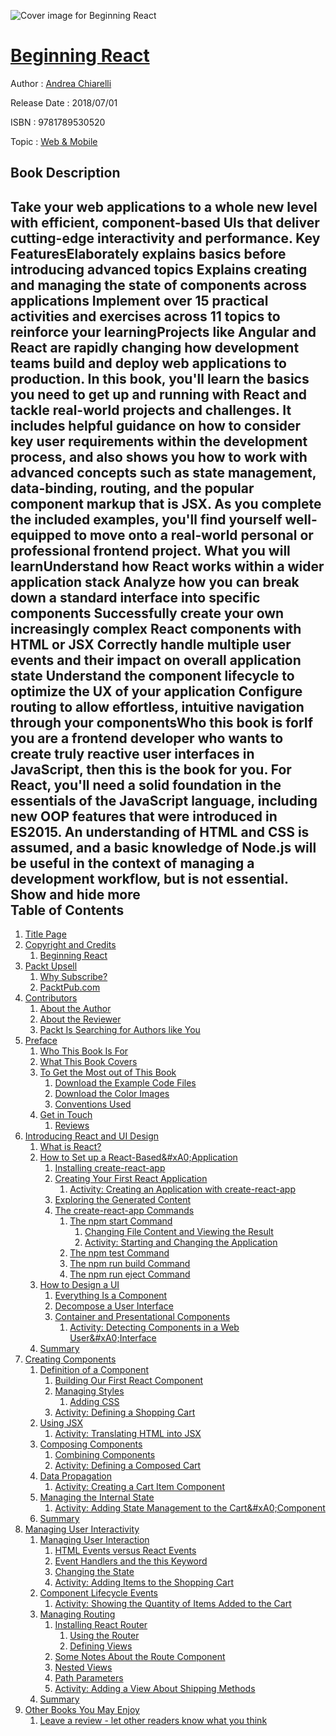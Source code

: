 ![Cover image for Beginning React](https://imgdetail.ebookreading.net/cover/cover/web_mobile/EB9781789530520.jpg)

[Beginning React](https://ebookreading.net/view/book/Beginning+React-EB9781789530520_1.html "Beginning React")
====================================================================================================================

Author : [Andrea Chiarelli](https://ebookreading.net/search/author/Andrea+Chiarelli)

Release Date : 2018/07/01

ISBN : 9781789530520

Topic : [Web & Mobile](https://ebookreading.net/search/category/web-mobile)

Book Description
-----------------

 Take your web applications to a whole new level with efficient, component-based UIs that deliver cutting-edge interactivity and performance.
Key FeaturesElaborately explains basics before introducing advanced topics  Explains creating and managing the state of components across applications Implement over 15 practical activities and exercises across 11 topics to reinforce your learningProjects like Angular and React are rapidly changing how development teams build and deploy web applications to production. In this book, you'll learn the basics you need to get up and running with React and tackle real-world projects and challenges. It includes helpful guidance on how to consider key user requirements within the development process, and also shows you how to work with advanced concepts such as state management, data-binding, routing, and the popular component markup that is JSX. As you complete the included examples, you'll find yourself well-equipped to move onto a real-world personal or professional frontend project.
What you will learnUnderstand how React works within a wider application stack Analyze how you can break down a standard interface into specific components Successfully create your own increasingly complex React components with HTML or JSX Correctly handle multiple user events and their impact on overall application state Understand the component lifecycle to optimize the UX of your application Configure routing to allow effortless, intuitive navigation through your componentsWho this book is forIf you are a frontend developer who wants to create truly reactive user interfaces in JavaScript, then this is the book for you. For React, you'll need a solid foundation in the essentials of the JavaScript language, including new OOP features that were introduced in ES2015. An understanding of HTML and CSS is assumed, and a basic knowledge of Node.js will be useful in the context of managing a development workflow, but is not essential. 
        Show and hide more                
Table of Contents
-----------------

1. [Title Page](https://ebookreading.net/view/book/Beginning+React-EB9781789530520_2.html)
1. [Copyright and Credits](https://ebookreading.net/view/book/Beginning+React-EB9781789530520_3.html)
    1. [Beginning React](https://ebookreading.net/view/book/Beginning+React-EB9781789530520_4.html)
1. [Packt Upsell](https://ebookreading.net/view/book/Beginning+React-EB9781789530520_5.html)
    1. [Why Subscribe?](https://ebookreading.net/view/book/Beginning+React-EB9781789530520_6.html)
    1. [PacktPub.com](https://ebookreading.net/view/book/Beginning+React-EB9781789530520_7.html)
1. [Contributors](https://ebookreading.net/view/book/Beginning+React-EB9781789530520_8.html)
    1. [About the Author](https://ebookreading.net/view/book/Beginning+React-EB9781789530520_9.html)
    1. [About the Reviewer](https://ebookreading.net/view/book/Beginning+React-EB9781789530520_10.html)
    1. [Packt Is Searching for Authors like You](https://ebookreading.net/view/book/Beginning+React-EB9781789530520_11.html)
1. [Preface](https://ebookreading.net/view/book/Beginning+React-EB9781789530520_13.html)
    1. [Who This Book Is For](https://ebookreading.net/view/book/Beginning+React-EB9781789530520_14.html)
    1. [What This Book Covers](https://ebookreading.net/view/book/Beginning+React-EB9781789530520_15.html)
    1. [To Get the Most out of This Book](https://ebookreading.net/view/book/Beginning+React-EB9781789530520_16.html)
        1. [Download the Example Code Files](https://ebookreading.net/view/book/Beginning+React-EB9781789530520_17.html)
        1. [Download the Color Images](https://ebookreading.net/view/book/Beginning+React-EB9781789530520_18.html)
        1. [Conventions Used](https://ebookreading.net/view/book/Beginning+React-EB9781789530520_19.html)
    1. [Get in Touch](https://ebookreading.net/view/book/Beginning+React-EB9781789530520_20.html)
        1. [Reviews](https://ebookreading.net/view/book/Beginning+React-EB9781789530520_21.html)
1. [Introducing React and UI Design](https://ebookreading.net/view/book/Beginning+React-EB9781789530520_22.html)
    1. [What is React?](https://ebookreading.net/view/book/Beginning+React-EB9781789530520_23.html)
    1. [How to Set up a React-Based&amp;#xA0;Application](https://ebookreading.net/view/book/Beginning+React-EB9781789530520_24.html)
        1. [Installing create-react-app](https://ebookreading.net/view/book/Beginning+React-EB9781789530520_25.html)
        1. [Creating Your First React Application](https://ebookreading.net/view/book/Beginning+React-EB9781789530520_26.html)
            1. [Activity: Creating an Application with create-react-app](https://ebookreading.net/view/book/Beginning+React-EB9781789530520_27.html)
        1. [Exploring the Generated Content](https://ebookreading.net/view/book/Beginning+React-EB9781789530520_28.html)
        1. [The create-react-app Commands](https://ebookreading.net/view/book/Beginning+React-EB9781789530520_29.html)
            1. [The npm start Command](https://ebookreading.net/view/book/Beginning+React-EB9781789530520_30.html)
                1. [Changing File Content and Viewing the Result](https://ebookreading.net/view/book/Beginning+React-EB9781789530520_31.html)
                1. [Activity: Starting and Changing the Application](https://ebookreading.net/view/book/Beginning+React-EB9781789530520_32.html)
            1. [The npm test Command](https://ebookreading.net/view/book/Beginning+React-EB9781789530520_33.html)
            1. [The npm run build Command](https://ebookreading.net/view/book/Beginning+React-EB9781789530520_34.html)
            1. [The npm run eject Command](https://ebookreading.net/view/book/Beginning+React-EB9781789530520_35.html)
    1. [How to Design a UI](https://ebookreading.net/view/book/Beginning+React-EB9781789530520_36.html)
        1. [Everything Is a Component](https://ebookreading.net/view/book/Beginning+React-EB9781789530520_37.html)
        1. [Decompose a User Interface](https://ebookreading.net/view/book/Beginning+React-EB9781789530520_38.html)
        1. [Container and Presentational Components](https://ebookreading.net/view/book/Beginning+React-EB9781789530520_39.html)
            1. [Activity: Detecting Components in a Web User&amp;#xA0;Interface](https://ebookreading.net/view/book/Beginning+React-EB9781789530520_40.html)
    1. [Summary](https://ebookreading.net/view/book/Beginning+React-EB9781789530520_41.html)
1. [Creating Components](https://ebookreading.net/view/book/Beginning+React-EB9781789530520_42.html)
    1. [Definition of a Component](https://ebookreading.net/view/book/Beginning+React-EB9781789530520_43.html)
        1. [Building Our First React Component](https://ebookreading.net/view/book/Beginning+React-EB9781789530520_44.html)
        1. [Managing Styles](https://ebookreading.net/view/book/Beginning+React-EB9781789530520_45.html)
            1. [Adding CSS](https://ebookreading.net/view/book/Beginning+React-EB9781789530520_46.html)
        1. [Activity: Defining a Shopping Cart](https://ebookreading.net/view/book/Beginning+React-EB9781789530520_47.html)
    1. [Using JSX](https://ebookreading.net/view/book/Beginning+React-EB9781789530520_48.html)
        1. [Activity: Translating HTML into JSX](https://ebookreading.net/view/book/Beginning+React-EB9781789530520_49.html)
    1. [Composing Components](https://ebookreading.net/view/book/Beginning+React-EB9781789530520_50.html)
        1. [Combining Components](https://ebookreading.net/view/book/Beginning+React-EB9781789530520_51.html)
        1. [Activity: Defining a Composed Cart](https://ebookreading.net/view/book/Beginning+React-EB9781789530520_52.html)
    1. [Data Propagation](https://ebookreading.net/view/book/Beginning+React-EB9781789530520_53.html)
        1. [Activity: Creating a Cart Item Component](https://ebookreading.net/view/book/Beginning+React-EB9781789530520_54.html)
    1. [Managing the Internal State](https://ebookreading.net/view/book/Beginning+React-EB9781789530520_55.html)
        1. [Activity: Adding State Management to the Cart&amp;#xA0;Component](https://ebookreading.net/view/book/Beginning+React-EB9781789530520_56.html)
    1. [Summary](https://ebookreading.net/view/book/Beginning+React-EB9781789530520_57.html)
1. [Managing User Interactivity](https://ebookreading.net/view/book/Beginning+React-EB9781789530520_58.html)
    1. [Managing User Interaction](https://ebookreading.net/view/book/Beginning+React-EB9781789530520_59.html)
        1. [HTML Events versus React Events](https://ebookreading.net/view/book/Beginning+React-EB9781789530520_60.html)
        1. [Event Handlers and the this Keyword](https://ebookreading.net/view/book/Beginning+React-EB9781789530520_61.html)
        1. [Changing the State](https://ebookreading.net/view/book/Beginning+React-EB9781789530520_62.html)
        1. [Activity: Adding Items to the Shopping Cart](https://ebookreading.net/view/book/Beginning+React-EB9781789530520_63.html)
    1. [Component Lifecycle Events](https://ebookreading.net/view/book/Beginning+React-EB9781789530520_64.html)
        1. [Activity: Showing the Quantity of Items Added to the Cart](https://ebookreading.net/view/book/Beginning+React-EB9781789530520_65.html)
    1. [Managing Routing](https://ebookreading.net/view/book/Beginning+React-EB9781789530520_66.html)
        1. [Installing React Router](https://ebookreading.net/view/book/Beginning+React-EB9781789530520_67.html)
            1. [Using the Router](https://ebookreading.net/view/book/Beginning+React-EB9781789530520_68.html)
            1. [Defining Views](https://ebookreading.net/view/book/Beginning+React-EB9781789530520_69.html)
        1. [Some Notes About the Route Component](https://ebookreading.net/view/book/Beginning+React-EB9781789530520_70.html)
        1. [Nested Views](https://ebookreading.net/view/book/Beginning+React-EB9781789530520_71.html)
        1. [Path Parameters](https://ebookreading.net/view/book/Beginning+React-EB9781789530520_72.html)
        1. [Activity: Adding a View About Shipping Methods](https://ebookreading.net/view/book/Beginning+React-EB9781789530520_73.html)
    1. [Summary](https://ebookreading.net/view/book/Beginning+React-EB9781789530520_74.html)
1. [Other Books You May Enjoy](https://ebookreading.net/view/book/Beginning+React-EB9781789530520_75.html)
    1. [Leave a review - let other readers know what you think](https://ebookreading.net/view/book/Beginning+React-EB9781789530520_76.html)

